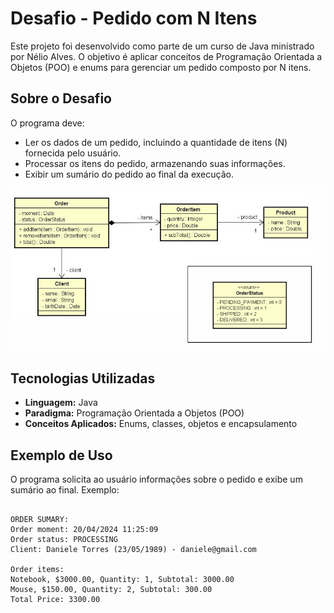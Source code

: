 <h1>Desafio - Pedido com N Itens</h1>

<p>Este projeto foi desenvolvido como parte de um curso de Java ministrado por Nélio Alves. O objetivo é aplicar conceitos de Programação Orientada a Objetos (POO) e enums para gerenciar um pedido composto por N itens.</p>

<h2>Sobre o Desafio</h2>

<p>O programa deve:</p>

<ul>
<li>Ler os dados de um pedido, incluindo a quantidade de itens (N) fornecida pelo usuário.</li>
<li>Processar os itens do pedido, armazenando suas informações.</li>
<li>Exibir um sumário do pedido ao final da execução.</li>
</ul>
<img src="poo_order.jpg" alt="Diagrama de classe" width="600">
<h2>Tecnologias Utilizadas</h2>

<ul>
<li><strong>Linguagem:</strong> Java</li>
<li><strong>Paradigma:</strong> Programação Orientada a Objetos (POO)</li>
<li><strong>Conceitos Aplicados:</strong> Enums, classes, objetos e encapsulamento</li>
</ul>

<h2>Exemplo de Uso</h2>

<p>O programa solicita ao usuário informações sobre o pedido e exibe um sumário ao final. Exemplo:</p>

<pre><code>
ORDER SUMARY:
Order moment: 20/04/2024 11:25:09
Order status: PROCESSING
Client: Daniele Torres (23/05/1989) - daniele@gmail.com

Order items:
Notebook, $3000.00, Quantity: 1, Subtotal: 3000.00
Mouse, $150.00, Quantity: 2, Subtotal: 300.00
Total Price: 3300.00
</code></pre>

